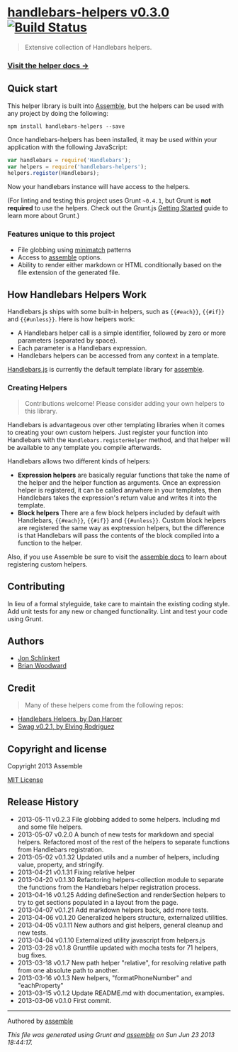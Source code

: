 # [handlebars-helpers v0.3.0](http://github.com/assemble/handlebars-helpers) [![Build Status](https://travis-ci.org/assemble/handlebars-helpers.png)](https://travis-ci.org/assemble/handlebars-helpers)

> Extensive collection of Handlebars helpers.

### [Visit the helper docs →](http://assemble.io/docs/helpers/index.html)


## Quick start
This helper library is built into [Assemble](http://assemble.io), but the helpers can be used with any project by doing the following:

```shell
npm install handlebars-helpers --save
```

Once handlebars-helpers has been installed, it may be used within your application with the following JavaScript:

```js
var handlebars = require('Handlebars');
var helpers = require('handlebars-helpers');
helpers.register(Handlebars);
```
Now your handlebars instance will have access to the helpers.

(For linting and testing this project uses Grunt `~0.4.1`, but Grunt is **not required** to use the helpers. Check out the Grunt.js [Getting Started](http://gruntjs.com/getting-started) guide to learn more about Grunt.)


### Features unique to this project

* File globbing using [minimatch](https://github.com/isaacs/minimatch) patterns
* Access to [assemble](https://github.com/assemble/assemble) options.
* Ability to render either markdown or HTML conditionally based on the file extension of the generated file.


## How Handlebars Helpers Work
Handlebars.js ships with some built-in helpers, such as `{{#each}}`, `{{#if}}` and `{{#unless}}`. Here is how helpers work:

* A Handlebars helper call is a simple identifier, followed by zero or more parameters (separated by space).
* Each parameter is a Handlebars expression.
* Handlebars helpers can be accessed from any context in a template.

[Handlebars.js](https://github.com/wycats/handlebars.js) is currently the default template library for [assemble](http://github.com/assemble/assemble).

### Creating Helpers

> Contributions welcome! Please consider adding your own helpers to this library.

Handlebars is advantageous over other templating libraries when it comes to creating your own custom helpers. Just register your function into Handlebars with the `Handlebars.registerHelper` method, and that helper will be available to any template you compile afterwards.

Handlebars allows two different kinds of helpers:

* **Expression helpers** are basically regular functions that take the name of the helper and the helper function as arguments. Once an expression helper is registered, it can be called anywhere in your templates, then Handlebars takes the expression's return value and writes it into the template.
* **Block helpers** There are a few block helpers included by default with Handlebars, `{{#each}}`, `{{#if}}` and `{{#unless}}`. Custom block helpers are registered the same way as exptression helpers, but the difference is that Handlebars will pass the contents of the block compiled into a function to the helper.

Also, if you use Assemble be sure to visit the [assemble docs](https://github.com/assemble/assemble/wiki/Helpers) to learn about registering custom helpers.


## Contributing
In lieu of a formal styleguide, take care to maintain the existing coding style. Add unit tests for any new or changed functionality. Lint and test your code using Grunt.


## Authors
* [Jon Schlinkert](http://github.com/jonschlinkert)
* [Brian Woodward](http://github.com/doowb)


## Credit

> Many of these helpers come from the following repos:

* [Handlebars Helpers, by Dan Harper](http://github.com/danharper)
* [Swag v0.2.1, by Elving Rodriguez](http://elving.github.com/swag/)


## Copyright and license
Copyright 2013 Assemble

[MIT License](LICENSE-MIT)

## Release History
* 2013-05-11			v0.2.3			File globbing added to some helpers. Including md and some file helpers.
* 2013-05-07			v0.2.0			A bunch of new tests for markdown and special helpers.  Refactored most of the rest of the helpers to separate functions from Handlebars registration.
* 2013-05-02			v0.1.32			Updated utils and a number of helpers, including value, property, and stringify.
* 2013-04-21			v0.1.31			Fixing relative helper
* 2013-04-20			v0.1.30			Refactoring helpers-collection module to separate the functions from the Handlebars helper registration process.
* 2013-04-16			v0.1.25			Adding defineSection and renderSection helpers to try to get sections populated in a layout from the page.
* 2013-04-07			v0.1.21			Add markdown helpers back, add more tests.
* 2013-04-06			v0.1.20			Generalized helpers structure, externalized utilities.
* 2013-04-05			v0.1.11			New authors and gist helpers, general cleanup and new tests.
* 2013-04-04			v0.1.10			Externalized utility javascript from helpers.js
* 2013-03-28			v0.1.8			Gruntfile updated with mocha tests for 71 helpers, bug fixes.
* 2013-03-18			v0.1.7			New path helper "relative", for resolving relative path from one absolute path to another.
* 2013-03-16			v0.1.3			New helpers, "formatPhoneNumber" and "eachProperty"
* 2013-03-15			v0.1.2			Update README.md with documentation, examples.
* 2013-03-06			v0.1.0			First commit.





---
Authored by [assemble](https://github.com/assemble/assemble)

_This file was generated using Grunt and [assemble](http://github.com/assemble/assemble) on Sun Jun 23 2013 18:44:17._




[download]: https://github.com/assemble/helper-lib/zipball/master


[org]: https://github.com/assemble
[assemble]: https://github.com/assemble/assemble
[issues]: https://github.com/assemble/assemble/issues
[wiki]: https://github.com/assemble/assemble/wiki



[config]: https://github.com/assemble/assemble/wiki/Configuration
[gruntfile]: https://github.com/assemble/assemble/wiki/Gruntfile
[tasks]: https://github.com/assemble/assemble/wiki/Task-and-Targets
[options]: https://github.com/assemble/assemble/wiki/Options


[templates]: https://github.com/assemble/assemble/wiki/Templates
[layouts]: https://github.com/assemble/assemble/wiki/Layouts
[pages]: https://github.com/assemble/assemble/wiki/Pages
[partials]: https://github.com/assemble/assemble/wiki/Partials


[content]: https://github.com/assemble/assemble/wiki/Content
[data]: https://github.com/assemble/assemble/wiki/Data
[yaml]: https://github.com/assemble/assemble/wiki/YAML-front-matter
[markdown]: https://github.com/assemble/assemble/wiki/Markdown


[helpers]: https://github.com/assemble/assemble/wiki/Helpers
[assets]: https://github.com/assemble/assemble/wiki/Assets
[collections]: https://github.com/assemble/assemble/wiki/Collections


[examples]: https://github.com/assemble/assemble-examples
[exampleReadme]: https://github.com/assemble/assemble-examples-readme
[exampleBasic]: https://github.com/assemble/assemble-examples-basic
[exampleAdvanced]: https://github.com/assemble/assemble-examples-advanced
[exampleGrid]: https://github.com/assemble/assemble-examples-grid
[exampleTable]: https://github.com/assemble/assemble-examples-table
[exampleForm]: https://github.com/assemble/assemble-examples-form
[exampleSite]: https://github.com/assemble/assemble-examples-site
[exampleSitemap]: https://github.com/assemble/assemble-examples-sitemap


[contribute]: https://github.com/assemble/assemble/wiki/Contributing-to-Assemble
[extend]: https://github.com/assemble/assemble/wiki/Extending-Assemble
[helpers-lib]: https://github.com/assemble/assemble/wiki/Helpers


[grunt]: http://gruntjs.com/
[upgrading]: http://gruntjs.com/upgrading-from-0.3-to-0.4
[getting-started]: http://gruntjs.com/getting-started
[package]: https://npmjs.org/doc/json.html


[assemble]: https://github.com/assemble/assemble
[pre]: https://github.com/assemble/pre
[dry]: https://github.com/assemble/dry
[assemble-github-com]: https://github.com/assemble/assemble.github.com
[assemble-examples-bootstrap]: https://github.com/assemble/assemble-examples-bootstrap
[assemble-internal]: https://github.com/assemble/assemble-internal
[assemble-less]: https://github.com/assemble/assemble-less
[assemble-examples-readme]: https://github.com/assemble/assemble-examples-readme
[grunt-toc]: https://github.com/assemble/grunt-toc
[helper-lib]: https://github.com/assemble/helper-lib
[grunt-dry]: https://github.com/assemble/grunt-dry
[assemble-examples]: https://github.com/assemble/assemble-examples
